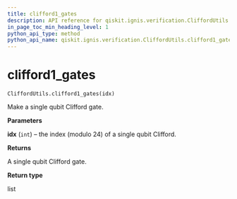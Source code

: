 ```yaml
---
title: clifford1_gates
description: API reference for qiskit.ignis.verification.CliffordUtils.clifford1_gates
in_page_toc_min_heading_level: 1
python_api_type: method
python_api_name: qiskit.ignis.verification.CliffordUtils.clifford1_gates
---
```


# clifford1\_gates

<span id="qiskit.ignis.verification.CliffordUtils.clifford1_gates" />

`CliffordUtils.clifford1_gates(idx)`

Make a single qubit Clifford gate.

**Parameters**

**idx** (`int`) – the index (modulo 24) of a single qubit Clifford.

**Returns**

A single qubit Clifford gate.

**Return type**

list

